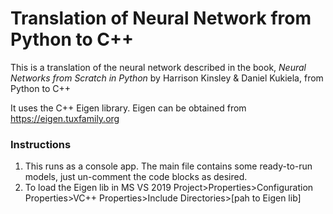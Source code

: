 # Translation of Neural Network from Python to C++

This is a translation of the neural network described in the book, *Neural Networks from Scratch in Python* by Harrison Kinsley & Daniel Kukiela, from Python to C++

It uses the C++ Eigen library. Eigen can be obtained from https://eigen.tuxfamily.org


### Instructions

1. This runs as a console app. The main file contains some ready-to-run models, just un-comment the code blocks as desired.
2. To load the Eigen lib in MS VS 2019 Project>Properties>Configuration Properties>VC++ Properties>Include Directories>[pah to Eigen lib]

